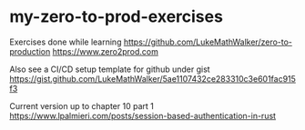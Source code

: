 # my-zero-to-prod-exercises
Exercises done while learning https://github.com/LukeMathWalker/zero-to-production https://www.zero2prod.com

Also see a CI/CD setup template for github under gist https://gist.github.com/LukeMathWalker/5ae1107432ce283310c3e601fac915f3 

Current version up to chapter 10 part 1 https://www.lpalmieri.com/posts/session-based-authentication-in-rust


